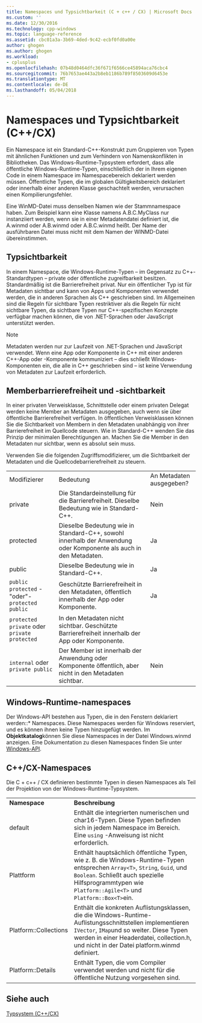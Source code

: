 ```yaml
---
title: Namespaces und Typsichtbarkeit (C + c++ / CX) | Microsoft Docs
ms.custom: ''
ms.date: 12/30/2016
ms.technology: cpp-windows
ms.topic: language-reference
ms.assetid: cbc01a3a-3b69-4ded-9c42-ecbf0fd0a00e
author: ghogen
ms.author: ghogen
ms.workload:
- cplusplus
ms.openlocfilehash: 07b48d0464dfc36f671f6566ce45894aca76cbc4
ms.sourcegitcommit: 76b7653ae443a2b8eb1186b789f8503609d6453e
ms.translationtype: MT
ms.contentlocale: de-DE
ms.lasthandoff: 05/04/2018
---
```

# <a name="namespaces-and-type-visibility-ccx-"></a>Namespaces und Typsichtbarkeit (C++/CX)
Ein Namespace ist ein Standard-C++-Konstrukt zum Gruppieren von Typen mit ähnlichen Funktionen und zum Verhindern von Namenskonflikten in Bibliotheken. Das Windows-Runtime-Typsystem erfordert, dass alle öffentliche Windows-Runtime-Typen, einschließlich der in Ihrem eigenen Code in einem Namespace im Namespacebereich deklariert werden müssen. Öffentliche Typen, die im globalen Gültigkeitsbereich deklariert oder innerhalb einer anderen Klasse geschachtelt werden, verursachen einen Kompilierungsfehler.  
  
 Eine WinMD-Datei muss denselben Namen wie der Stammnamespace haben. Zum Beispiel kann eine Klasse namens A.B.C.MyClass nur instanziiert werden, wenn sie in einer Metadatendatei definiert ist, die A.winmd oder A.B.winmd oder A.B.C.winmd heißt. Der Name der ausführbaren Datei muss nicht mit dem Namen der WINMD-Datei übereinstimmen.  
  
## <a name="type-visibility"></a>Typsichtbarkeit  
 In einem Namespace, die Windows-Runtime-Typen – im Gegensatz zu C++-Standardtypen – private oder öffentliche zugreifbarkeit besitzen. Standardmäßig ist die Barrierefreiheit privat. Nur ein öffentlicher Typ ist für Metadaten sichtbar und kann von Apps und Komponenten verwendet werden, die in anderen Sprachen als C++ geschrieben sind. Im Allgemeinen sind die Regeln für sichtbare Typen restriktiver als die Regeln für nicht sichtbare Typen, da sichtbare Typen nur C++-spezifischen Konzepte verfügbar machen können, die von .NET-Sprachen oder JavaScript unterstützt werden.  
  
> [!NOTE]
>  Metadaten werden nur zur Laufzeit von .NET-Sprachen und JavaScript verwendet. Wenn eine App oder Komponente in C++ mit einer anderen C++-App oder -Komponente kommuniziert – dies schließt Windows-Komponenten ein, die alle in C++ geschrieben sind – ist keine Verwendung von Metadaten zur Laufzeit erforderlich.  
  
## <a name="member-accessibility-and-visibility"></a>Memberbarrierefreiheit und -sichtbarkeit  
 In einer privaten Verweisklasse, Schnittstelle oder einem privaten Delegat werden keine Member an Metadaten ausgegeben, auch wenn sie über öffentliche Barrierefreiheit verfügen. In öffentlichen Verweisklassen können Sie die Sichtbarkeit von Membern in den Metadaten unabhängig von ihrer Barrierefreiheit im Quellcode steuern. Wie in Standard-C++ wenden Sie das Prinzip der minimalen Berechtigungen an. Machen Sie die Member in den Metadaten nur sichtbar, wenn es absolut sein muss.  
  
 Verwenden Sie die folgenden Zugriffsmodifizierer, um die Sichtbarkeit der Metadaten und die Quellcodebarrierefreiheit zu steuern.  
  
||||  
|-|-|-|  
|Modifizierer|Bedeutung|An Metadaten ausgegeben?|  
|private|Die Standardeinstellung für die Barrierefreiheit. Dieselbe Bedeutung wie in Standard-C++.|Nein|  
|protected|Dieselbe Bedeutung wie in Standard-C++, sowohl innerhalb der Anwendung oder Komponente als auch in den Metadaten.|Ja|  
|public|Dieselbe Bedeutung wie in Standard-C++.|Ja|  
|`public protected` -"oder"- `protected public`|Geschützte Barrierefreiheit in den Metadaten, öffentlich innerhalb der App oder Komponente.|Ja|  
|`protected private` oder `private protected`|In den Metadaten nicht sichtbar. Geschützte Barrierefreiheit innerhalb der App oder Komponente.||  
|`internal` oder `private public`|Der Member ist innerhalb der Anwendung oder Komponente öffentlich, aber nicht in den Metadaten sichtbar.|Nein|  
  
## <a name="windows-runtime-namespaces"></a>Windows-Runtime-namespaces  
 Der Windows-API bestehen aus Typen, die in den Fenstern deklariert werden::\* Namespaces. Diese Namespaces werden für Windows reserviert, und es können ihnen keine Typen hinzugefügt werden. Im **Objektkatalog**können Sie diese Namespaces in der Datei Windows.winmd anzeigen. Eine Dokumentation zu diesen Namespaces finden Sie unter [Windows-API](http://msdn.microsoft.com/library/windows/apps/br211377).  
  
## <a name="ccx-namespaces"></a>C++/CX-Namespaces  
 Die C + c++ / CX definieren bestimmte Typen in diesen Namespaces als Teil der Projektion von der Windows-Runtime-Typsystem.  
  
|||  
|-|-|  
|**Namespace**|**Beschreibung**|  
|default|Enthält die integrierten numerischen und char16-Typen. Diese Typen befinden sich in jedem Namespace im Bereich. Eine `using` -Anweisung ist nicht erforderlich.|  
|Plattform|Enthält hauptsächlich öffentliche Typen, wie z. B. die Windows-Runtime-Typen entsprechen `Array<T>`, `String`, `Guid`, und `Boolean`. Schließt auch spezielle Hilfsprogrammtypen wie `Platform::Agile<T>` und `Platform::Box<T>`ein.|  
|Platform::Collections|Enthält die konkreten Auflistungsklassen, die die Windows-Runtime-Auflistungsschnittstellen implementieren `IVector`, `IMap`und so weiter. Diese Typen werden in einer Headerdatei, collection.h, und nicht in der Datei platform.winmd definiert.|  
|Platform::Details|Enthält Typen, die vom Compiler verwendet werden und nicht für die öffentliche Nutzung vorgesehen sind.|  
  
## <a name="see-also"></a>Siehe auch  
 [Typsystem (C++/CX)](../cppcx/type-system-c-cx.md)